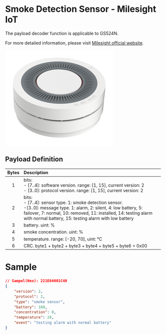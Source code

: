# Smoke Detection Sensor - Milesight IoT

The payload decoder function is applicable to GS524N.

For more detailed information, please visit [Milesight official website](https://www.milesight.cn).

![GS524N](GS524N.png)

## Payload Definition

| Bytes | Description                                                                                                                                                                                                                                                 |
| :---: | :---------------------------------------------------------------------------------------------------------------------------------------------------------------------------------------------------------------------------------------------------------- |
|   1   | bits: <br/>- [7..4]: software version. range: [1, 15], current version: 2<br/>- [3..0]: protocol version. range: [1, 15], current version: 2                                                                                                                |
|   2   | bits: <br/>- [7..4]: sensor type. 1: smoke detection sensor. <br/>-[3..0]: message type. 1: alarm, 2: silent, 4: low battery, 5: failover, 7: normal, 10: removed, 11: installed, 14: testing alarm with normal battery, 15: testing alarm with low battery |
|   3   | battery. uint: %                                                                                                                                                                                                                                            |
|   4   | smoke concentration. uint: %                                                                                                                                                                                                                                |
|   5   | temperature. range: [-20, 70], uint: ℃                                                                                                                                                                                                                      |
|   6   | CRC. byte1 + byte2 + byte3 + byte4 + byte5 + byte6 = 0x00                                                                                                                                                                                                   |

# Sample

```json
// Sampel(Hex): 221E64001C40
{
    "version": 2,
    "protocol": 2,
    "type": "smoke sensor",
    "battery": 100,
    "concentration": 0,
    "temperature": 28,
    "event": "testing alarm with normal battery"
}
```

